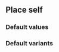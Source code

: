 ## Place self


<!-- <values.placeSelf> -->
### Default values

<!-- </values.placeSelf> -->


<!-- <variants.placeSelf> -->
### Default variants

<!-- </variants.placeSelf> -->
